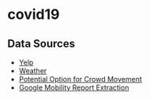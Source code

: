# covid19

## Data Sources

- [Yelp](https://www.yelp.com/fusion)
- [Weather](https://developer.weathersource.com/tools/postman-collection-onpoint-api/)
- [Potential Option for Crowd Movement](https://github.com/COVIDExposureIndices/COVIDExposureIndices?utm_source=wechat_session&utm_medium=social&utm_oi=667254872605331456#exposure-indices-derived-from-placeiq-movement-data)
- [Google Mobility Report Extraction](https://github.com/kylemcdonald/covid-mobility-data)
